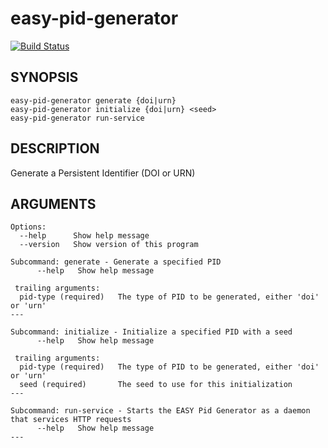 easy-pid-generator
==================
[![Build Status](https://travis-ci.org/DANS-KNAW/easy-pid-generator.png?branch=master)](https://travis-ci.org/DANS-KNAW/easy-pid-generator)

SYNOPSIS
--------

    easy-pid-generator generate {doi|urn}
    easy-pid-generator initialize {doi|urn} <seed>
    easy-pid-generator run-service


DESCRIPTION
-----------

Generate a Persistent Identifier (DOI or URN)


ARGUMENTS
---------

    Options:
      --help      Show help message
      --version   Show version of this program
    
    Subcommand: generate - Generate a specified PID
          --help   Show help message
    
     trailing arguments:
      pid-type (required)   The type of PID to be generated, either 'doi' or 'urn'
    ---
    
    Subcommand: initialize - Initialize a specified PID with a seed
          --help   Show help message
    
     trailing arguments:
      pid-type (required)   The type of PID to be generated, either 'doi' or 'urn'
      seed (required)       The seed to use for this initialization
    ---
    
    Subcommand: run-service - Starts the EASY Pid Generator as a daemon that services HTTP requests
          --help   Show help message
    ---
